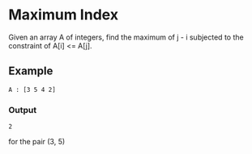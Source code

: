# Maximum Index

Given an array A of integers, find the maximum of j - i subjected to the constraint of A[i] <= A[j].

## Example

```
A : [3 5 4 2]
```

### Output

```
2
```

for the pair (3, 5)
